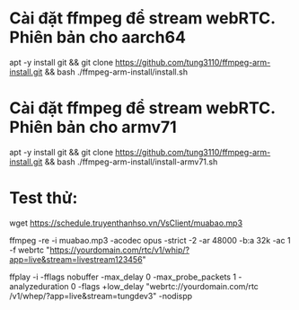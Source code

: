 # Cài đặt ffmpeg để stream webRTC. Phiên bản cho aarch64

   apt -y install git && git clone https://github.com/tung3110/ffmpeg-arm-install.git && bash ./ffmpeg-arm-install/install.sh
   
# Cài đặt ffmpeg để stream webRTC. Phiên bản cho armv71

   apt -y install git && git clone https://github.com/tung3110/ffmpeg-arm-install.git && bash ./ffmpeg-arm-install/install-armv71.sh   
   
# Test thử:
   
   wget https://schedule.truyenthanhso.vn/VsClient/muabao.mp3

   ffmpeg -re -i muabao.mp3 -acodec opus -strict -2 -ar 48000 -b:a 32k -ac 1 -f webrtc "https://yourdomain.com/rtc/v1/whip/?app=live&stream=livestream123456"

   ffplay -i -fflags nobuffer -max_delay 0 -max_probe_packets 1 -analyzeduration 0 -flags +low_delay "webrtc://yourdomain.com/rtc
/v1/whep/?app=live&stream=tungdev3" -nodispp 
